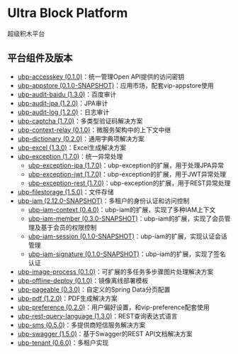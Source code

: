 # Ultra Block Platform

超级积木平台

## 平台组件及版本

* [ubp-accesskey (0.1.0)](ubp-accesskey/README.md)：统一管理Open API提供的访问密钥
* [ubp-appstore (0.1.0-SNAPSHOT)](ubp-appstore/README.md)：应用市场，配套vip-appstore使用
* [ubp-audit-baidu (1.3.0)](ubp-audit-baidu/README.md)：百度审计
* [ubp-audit-jpa (1.2.0)](ubp-audit-jpa/README.md)：JPA审计
* [ubp-audit-log (1.2.0)](ubp-audit-log/README.md)：日志审计
* [ubp-captcha (1.7.0)](ubp-captcha/README.md)：多类型验证码解决方案
* [ubp-context-relay (0.1.0)](ubp-context-relay/README.md)：微服务架构中的上下文中继
* [ubp-dictionary (0.2.0)](ubp-dictionary/README.md)：通用字典项解决方案
* [ubp-excel (1.3.0)](ubp-excel/README.md)：Excel生成解决方案
* [ubp-exception (1.7.0)](ubp-exception/README.md)：统一异常处理
    * [ubp-exception-jpa (1.7.0)](ubp-exception-jpa/README.md)：ubp-exception的扩展，用于处理JPA异常
    * [ubp-exception-jwt (1.7.0)](ubp-exception-jwt/README.md)：ubp-exception的扩展，用于JWT异常处理
    * [ubp-exception-rest (1.7.0)](ubp-exception-rest/README.md)：ubp-exception的扩展，用于REST异常处理
* [ubp-filestorage (1.5.0)](ubp-filestorage/README.md)：文件存储
* [ubp-iam (2.12.0-SNAPSHOT)](ubp-iam/README.md)：多租户的身份认证和访问控制
    * [ubp-iam-context (0.4.0)](ubp-iam-context/README.md)：ubp-iam的扩展，实现了多种IAM上下文
    * [ubp-iam-member (0.3.0-SNAPSHOT)](ubp-iam-member/README.md)：ubp-iam的扩展，实现了会员管理及基于会员的权限控制
    * [ubp-iam-session (0.1.0-SNAPSHOT)](ubp-iam-session/README.md)：ubp-iam的扩展，实现认证会话管理
    * [ubp-iam-signature (0.1.0-SNAPSHOT)](ubp-iam-signature/README.md)：ubp-iam的扩展，实现了签名认证
* [ubp-image-process (0.1.0)](ubp-image-process/README.md)：可扩展的多任务多步骤图片处理解决方案
* [ubp-offline-deploy (0.1.0)](ubp-offline-deploy/README.md)：镜像离线部署模板
* [ubp-pageable (0.3.0)](ubp-pageable/README.md)：自定义的Spring Data分页配置
* [ubp-pdf (1.2.0)](ubp-pdf/README.md)：PDF生成解决方案
* [ubp-preference (0.2.0)](ubp-preference/README.md)：用户偏好设置，和vip-preference配套使用
* [ubp-rest-query-language (1.3.0)](ubp-rest-query-language/README.md)：REST查询表达式语言
* [ubp-sms (0.5.0)](ubp-sms/README.md)：多提供商短信服务解决方案
* [ubp-swagger (1.5.0)](ubp-swagger/README.md)：基于Swagger的REST API文档解决方案
* [ubp-tenant (0.6.0)](ubp-tenant/README.md)：多租户实现
